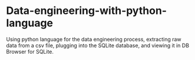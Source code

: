 # Data-engineering-with-python-language
Using python language for the data engineering process, extracting raw data from a csv file, plugging into the SQLite database, and viewing it in DB Browser for SQLite.
